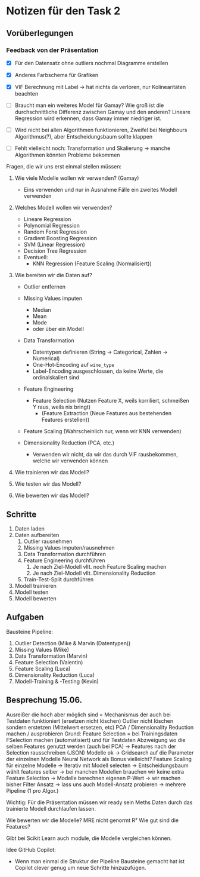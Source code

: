 # Notizen für den Task 2

## Vorüberlegungen

### Feedback von der Präsentation

- [x] Für den Datensatz ohne outliers nochmal Diagramme erstellen

- [x] Anderes Farbschema für Grafiken

- [x] VIF Berechnung mit Label -> hat nichts da verloren, nur Kolinearitäten beachten

- [ ] Braucht man ein weiteres Model für Gamay? Wie groß ist die durchschnittliche Differenz zwischen Gamay und den anderen? Lineare Regression wird erkennen, dass Gamay immer niedriger ist.

- [ ] Wird nicht bei allen Algorithmen funktionieren, Zweifel bei Neighbours Algorithmus(?), aber Entscheidungsbaum sollte klappen

- [ ] Fehlt vielleicht noch: Transformation und Skalierung -> manche Algorithmen könnten Probleme bekommen

Fragen, die wir uns erst einmal stellen müssen:

1. Wie viele Modelle wollen wir verwenden? (Gamay)
   - Eins verwenden und nur in Ausnahme Fälle ein zweites Modell verwenden
2. Welches Modell wollen wir verwenden?

   - Lineare Regression
   - Polynomial Regression
   - Random Forst Regression
   - Gradient Boosting Regression
   - SVM (Linear Regression)
   - Decision Tree Regression
   - Eventuell:
     - KNN Regression (Feature Scaling (Normalisiert))

3. Wie bereiten wir die Daten auf?

   - Outlier entfernen
   - Missing Values imputen
     - Median
     - Mean
     - Mode
     - oder über ein Modell
   - Data Transformation

     - Datentypen definieren (String -> Categorical, Zahlen -> Numerical)
     - One-Hot-Encoding auf `wine_type`
     - Label-Encoding ausgeschlossen, da keine Werte, die ordinalskaliert sind

   - Feature Engineering

     - Feature Selection (Nutzen Feature X, weils korriliert, schmeißen Y raus, weils nix bringt)
       - (Feature Extraction (Neue Features aus bestehenden Features erstellen))

   - Feature Scaling (Wahrscheinlich nur, wenn wir KNN verwenden)

   - Dimensionality Reduction (PCA, etc.)
     - Verwenden wir nicht, da wir das durch VIF rausbekommen, welche wir verwenden können

4. Wie trainieren wir das Modell?
5. Wie testen wir das Modell?
6. Wie bewerten wir das Modell?

## Schritte

1. Daten laden
2. Daten aufbereiten
   1. Outlier rausnehmen
   2. Missing Values imputen/rausnehmen
   3. Data Transformation durchführen
   4. Feature Engineering durchführen
      1. Je nach Ziel-Modell vllt. noch Feature Scaling machen
      2. Je nach Ziel-Modell vllt. Dimensionality Reduction
   5. Train-Test-Split durchführen
3. Modell trainieren
4. Modell testen
5. Modell bewerten

## Aufgaben

Bausteine Pipeline:

1. Outlier Detection (Mike & Marvin (Datentypen))
2. Missing Values (Mike)
3. Data Transformation (Marvin)
4. Feature Selection (Valentin)
5. Feature Scaling (Luca)
6. Dimensionality Reduction (Luca)
7. Modell-Training & -Testing (Kevin)

## Besprechung 15.06.

Ausreißer die hoch aber möglich sind = Mechanismus der auch bei Testdaten funktioniert (ersetzen nicht löschen)
Outlier nicht löschen sondern erstetzen (Mittelwert ersetzen, etc)
PCA / Dimensionality Reduction machen / ausprobieren Grund: 
Feature Selection = bei Trainingsdaten FSelection machen (automatisiert) und für Testdaten Abzweigung wo die selben Features genutzt werden (auch bei PCA)
-> Features nach der Selection rausschreiben (JSON)
Modelle ok -> Gridsearch auf die Parameter der einzelnen Modelle
Neural Network als Bonus vielleicht?
Feature Scaling für einzelne Modelle 
-> Iterativ mit Modell selecten
-> Entscheidungsbaum wählt features selber
-> bei manchen Modellen brauchen wir keine extra Feature Selection
-> Modelle berechnen eigenen P-Wert
-> wir machen bisher Filter Ansatz
-> lass uns auch Modell-Ansatz probieren
-> mehrere Pipeline (1 pro Algor.)

Wichtig: Für die Präsentation müssen wir ready sein Meths Daten durch das trainierte Modell durchlaufen lassen.

Wie bewerten wir die Modelle?
MRE nicht genormt 
R²
Wie gut sind die Features?

Gibt bei Scikit Learn auch module, die Modelle vergleichen können.


Idee GitHub Copilot:
- Wenn man einmal die Struktur der Pipeline Bausteine gemacht hat ist Copilot clever genug um neue Schritte hinzuzufügen.
